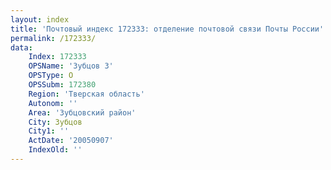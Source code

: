 ```yaml
---
layout: index
title: 'Почтовый индекс 172333: отделение почтовой связи Почты России'
permalink: /172333/
data:
    Index: 172333
    OPSName: 'Зубцов 3'
    OPSType: О
    OPSSubm: 172380
    Region: 'Тверская область'
    Autonom: ''
    Area: 'Зубцовский район'
    City: Зубцов
    City1: ''
    ActDate: '20050907'
    IndexOld: ''
---
```

